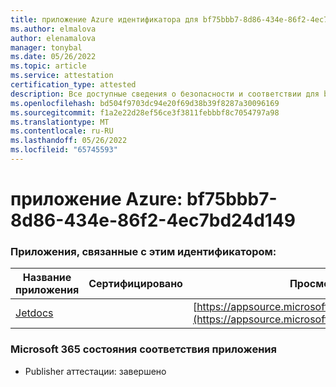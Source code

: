 ```yaml
---
title: приложение Azure идентификатора для bf75bbb7-8d86-434e-86f2-4ec7bd24d149
ms.author: elmalova
author: elenamalova
manager: tonybal
ms.date: 05/26/2022
ms.topic: article
ms.service: attestation
certification_type: attested
description: Все доступные сведения о безопасности и соответствии для bf75bbb7-8d86-434e-86f2-4ec7bd24d149.
ms.openlocfilehash: bd504f9703dc94e20f69d38b39f8287a30096169
ms.sourcegitcommit: f1a2e22d28ef56ce3f3811febbbf8c7054797a98
ms.translationtype: MT
ms.contentlocale: ru-RU
ms.lasthandoff: 05/26/2022
ms.locfileid: "65745593"
---
```

# <a name="azure-app-id-bf75bbb7-8d86-434e-86f2-4ec7bd24d149"></a>приложение Azure: bf75bbb7-8d86-434e-86f2-4ec7bd24d149


### <a name="apps-associated-with-this-id"></a>Приложения, связанные с этим идентификатором:
| **Название приложения** | **Сертифицировано** | **Просмотр в AppSource** |
|--------------|---------------|-----------------------|
| [Jetdocs](../forward/WA200002236.md) |  | [https://appsource.microsoft.com/product/office/WA200002236](https://appsource.microsoft.com/product/office/WA200002236) |

### <a name="microsoft-365-app-compliance-status"></a>Microsoft 365 состояния соответствия приложения
- Publisher аттестации: завершено
